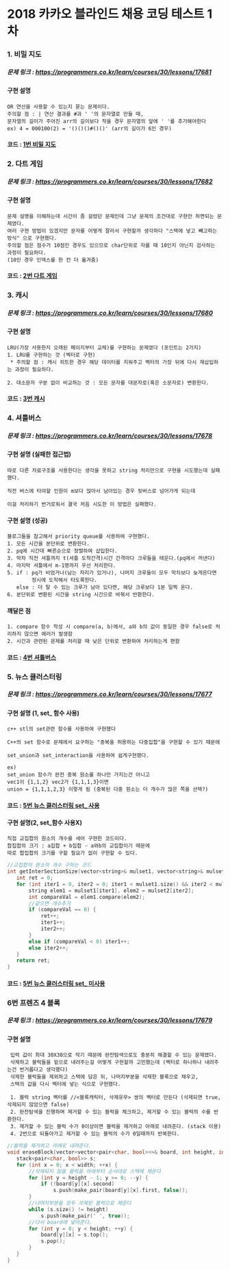 2018 카카오 블라인드 채용 코딩 테스트 1차
======================================

### 1. 비밀 지도

##### 문제 링크 : https://programmers.co.kr/learn/courses/30/lessons/17681

#### 구현 설명
 ```
 OR 연산을 사용할 수 있는지 묻는 문제이다.
 주의할 점 : | 연산 결과를 #과 ' '의 문자열로 만들 때, 
 문자열의 길이가 주어진 arr의 길이보다 작을 경우 문자열의 앞에 ' '를 추가해야한다
 ex) 4 = 000100(2) = '()()()#()()' (arr의 길이가 6인 경우)
 ```  
 #### 코드 : [1번 비밀 지도](./CodingTest(1)/(1)비밀지도.cpp)

### 2. 다트 게임

 ##### 문제 링크 : https://programmers.co.kr/learn/courses/30/lessons/17682

 #### 구현 설명
 ```
 문제 설명을 이해하는데 시간이 좀 걸렸던 문제인데 그냥 문제의 조건대로 구현만 하면되는 문제였다. 
 여러 구현 방법이 있겠지만 문자를 어떻게 잘라서 구현할까 생각하다 "스택에 넣고 빼고하는 방식" 으로 구현했다. 
 주의할 점은 점수가 10점인 경우도 있으므로 char단위로 자를 때 10인지 아닌지 검사하는 과정이 필요하다. 
 (10인 경우 인덱스를 한 칸 더 옮겨줌)
 ```
 #### 코드 : [2번 다트 게임](./CodingTest(1)/(2)다트게임.cpp)

### 3. 캐시

##### 문제 링크 : https://programmers.co.kr/learn/courses/30/lessons/17680

#### 구현 설명 
```
LRU(가장 사용한지 오래된 페이지부터 교체)를 구현하는 문제였다 (포인트는 2가지)
1. LRU를 구현하는 것 (벡터로 구현)
 * 주의할 점 : 캐시 히트한 경우 해당 데이터를 지워주고 벡터의 가장 뒤에 다시 재삽입하는 과정이 필요하다.

2. 대소문자 구분 없이 비교하는 것 : 모든 문자를 대문자로(혹은 소문자로) 변환한다.
```
 #### 코드 : [3번 캐시](./CodingTest(1)/(3)캐시.cpp)

### 4. 셔틀버스

 ##### 문제 링크 : https://programmers.co.kr/learn/courses/30/lessons/17678

 #### 구현 설명 (실패한 접근법)
 ```
 따로 다른 자료구조를 사용한다는 생각을 못하고 string 처리만으로 구현을 시도했는데 실패했다. 
 
 직전 버스에 타야할 인원이 m보다 많아서 남아있는 경우 뒷버스로 넘어가게 되는데

 이걸 처리하기 번거로워서 결국 처음 시도한 이 방법은 실패했다. 
 ```

 #### 구현 설명 (성공)
 ```
 블로그들을 참고해서 priority queue를 사용하여 구현했다. 
 1. 모든 시간을 분단위로 변환한다.
 2. pq에 시간대 빠른순으로 정렬하여 삽입한다.
 3. 막차 직전 셔틀까지 t(셔틀 도착간격)시간 간격마다 크루들을 태운다.(pq에서 꺼낸다)
 4. 마지막 셔틀에서 m-1명까지 우선 처리한다. 
 5. if : pq가 비었거나(남는 자리가 있거나), 나머지 크루들이 모두 막차보다 늦게온다면
         정시에 도착해서 타도록한다.
    else : 더 탈 수 있는 크루가 남아 있다면, 해당 크루보다 1분 일찍 온다. 
 6. 분단위로 변환된 시간을 string 시간으로 바꿔서 반환한다. 
 ```

 #### 깨달은 점
 ```
 1. compare 함수 작성 시 compare(a, b)에서, a와 b의 값이 동일한 경우 false로 처리하지 않으면 에러가 발생함
 2. 시간과 관련된 문제를 처리할 때 낮은 단위로 변환하여 처리하는게 편함
 ```
 #### 코드 : [4번 셔틀버스](./CodingTest(1)/(4)셔틀버스(succ코드).cpp)

### 5. 뉴스 클러스터링

 ##### 문제 링크 : https://programmers.co.kr/learn/courses/30/lessons/17677

 #### 구현 설명 (1, set_ 함수 사용)
 ```
 c++ stl의 set관련 함수를 사용하여 구현했다 
 
 C++의 set 함수로 문제에서 요구하는 "중복을 허용하는 다중집합"을 구현할 수 있기 때문에 

 set_union과 set_interaction을 사용하여 쉽게구현했다. 

 ex) 
 set_union 함수가 완전 중복 원소를 하나만 가지는건 아니고 
 vec1이 {1,1,2} vec2가 {1,1,1,3}이면 
 union = {1,1,1,2,3} 이렇게 됨 (중복된 다중 원소는 더 개수가 많은 쪽을 선택?)
 ```
 #### 코드 : [5번 뉴스 클러스터링 set_ 사용](./CodingTest(1)/(5)뉴스클러스터링.cpp)

 #### 구현 설명(2, set_함수 사용X)
 ```
 직접 교집합의 원소의 개수를 세어 구현한 코드이다. 
 합집합의 크기 : a집합 + b집합 - a와b의 교집합이기 때문에
 따로 합집합의 크기를 구할 필요가 없이 구현할 수 있다.
 ```
 ```C++
 //교집합의 원소의 개수 구하는 코드
 int getInterSectionSize(vector<string>& mulset1, vector<string>& mulset2) {
	int ret = 0;
	for (int iter1 = 0, iter2 = 0; iter1 < mulset1.size() && iter2 < mulset2.size();) {
		string elem1 = mulset1[iter1], elem2 = mulset2[iter2];
		int compareVal = elem1.compare(elem2);
		//같으면 개수추가 
		if (compareVal == 0) {
			ret++;
			iter1++;
			iter2++;
		}
		else if (compareVal < 0) iter1++;
		else iter2++;
	}
	return ret;
}
 ```
 #### 코드 : [5번 뉴스 클러스터링 set_ 미사용](./CodingTest(1)/(5)뉴스클러스터링(2).cpp)

### 6번 프렌즈 4 블록 

 ##### 문제 링크 : https://programmers.co.kr/learn/courses/30/lessons/17679

 #### 구현 설명
 ```
  입력 값이 최대 30X30으로 작기 때문에 완전탐색으로도 충분히 해결할 수 있는 문제였다.
  삭제하고 블럭들을 밑으로 내려주는걸 어떻게 구현할까 고민했는데 (벡터로 하나하나 내려주는건 번거롭다고 생각했다)
  삭제한 블럭들을 제외하고 스택에 담은 뒤, 나머지부분을 삭제한 블록으로 채우고, 
  스택의 값을 다시 벡터에 넣는 식으로 구현했다. 

  1. 블럭 string 벡터를 //<블록캐릭터, 삭제유무> 쌍의 벡터로 만든다 (삭제되면 true, 삭제되지 않았으면 false)
  2. 완전탐색을 진행하며 제거할 수 있는 블럭을 체크하고, 제거할 수 있는 블럭의 수를 반환한다. 
  3. 제거할 수 있는 블럭 수가 0이상이면 블럭을 제거하고 아래로 내려준다. (stack 이용)
  4. 2번으로 되돌아가고 제거할 수 있는 블럭의 수가 0일때까지 반복한다.  
 ```
 
 ```C++
 //블럭을 제거하고 아래로 내려준다.
void eraseBlock(vector<vector<pair<char, bool>>>& board, int height, int width) {
	stack<pair<char, bool>> s;
	for (int x = 0; x < width; ++x) {
		//삭제되지 않을 블럭을 아래부터 순서대로 스택에 채운다
		for (int y = height - 1; y >= 0; --y) {
			if (!board[y][x].second)
				s.push(make_pair(board[y][x].first, false));
		}
		//나머지부분을 모두 삭제된 블럭으로 채운다
		while (s.size() != height)
			s.push(make_pair(' ', true));
		//다시 board에 넣어준다. 
		for (int y = 0; y < height; ++y) {
			board[y][x] = s.top();
			s.pop();
		}
	}
}
 ```